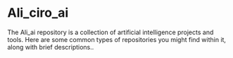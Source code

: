 # Ali_ciro_ai
The Ali_ai repository is a collection of artificial intelligence projects and tools. Here are some common types of repositories you might find within it, along with brief descriptions..
